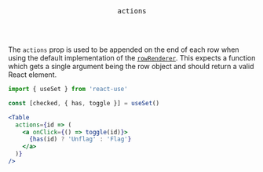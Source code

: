 <div align="center">
  <pre>actions</pre>
</div>

<br />
<br />

The `actions` prop is used to be appended on the end of each row when using the default implementation of the [`rowRenderer`](./row-renderer.md). This expects a function which gets a single argument being the row object and should return a valid React element.

```jsx
import { useSet } from 'react-use'

const [checked, { has, toggle }] = useSet()

<Table
  actions={id => (
    <a onClick={() => toggle(id)}>
      {has(id) ? 'Unflag' : 'Flag'}
    </a>
  )}
/>
```
